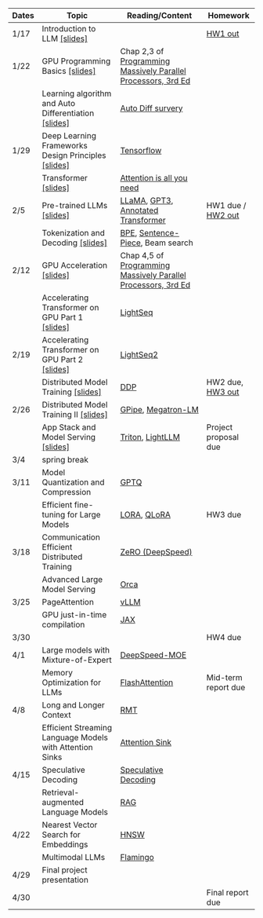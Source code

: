 | Dates | Topic                                                                                      | Reading/Content                                                                                                                                                   | Homework                                                               |
| ----- | ------------------------------------------------------------------------------------------ | ----------------------------------------------------------------------------------------------------------------------------------------------------------------- | ---------------------------------------------------------------------- |
| 1/17  | Introduction to LLM [[slides]](/slides/llmsys-01-intro.pdf)                                |                                                                                                                                                                   | [HW1 out](/assignments/11868_LLM_Systems_Assignment_1.pdf)             |
| 1/22  | GPU Programming Basics [[slides]](/slides/llmsys-02-hw-comp.pdf)                           | Chap 2,3 of [Programming Massively Parallel Processors, 3rd Ed](https://cmu.primo.exlibrisgroup.com/permalink/01CMU_INST/6lpsnm/alma991019904889504436)           |                                                                        |
|       | Learning algorithm and Auto Differentiation  [[slides]](/slides/llmsys-03-autodiff.pdf)    | [Auto Diff survery](https://arxiv.org/abs/1502.05767)                                                                                                             |                                                                        |
| 1/29  | Deep Learning Frameworks Design Principles  [[slides]](/slides/llmsys-04-dl-framework.pdf) | [Tensorflow](https://www.usenix.org/system/files/conference/osdi16/osdi16-abadi.pdf)                                                                              |                                                                        |
|       | Transformer [[slides]](/slides/llmsys-05-transformer.pdf)                                  | [Attention is all you need](https://arxiv.org/abs/1706.03762)                                                                                                     |                                                                        |
| 2/5   | Pre-trained LLMs [[slides]](/slides/llmsys-06-llms.pdf)                                    | [LLaMA](https://arxiv.org/abs/2302.13971), [GPT3](https://arxiv.org/abs/2005.14165), [Annotated Transformer](https://nlp.seas.harvard.edu/annotated-transformer/) | HW1 due / [HW2 out](/assignments/11868_LLM_Systems___Assignment_2.pdf) |
|       | Tokenization and Decoding [[slides]](/slides/llmsys-07-decoding.pdf)                       | [BPE](https://aclanthology.org/P16-1162/), [Sentence-Piece](https://aclanthology.org/D18-2012/), Beam search                                                      |                                                                        |
| 2/12  | GPU Acceleration [[slides]](/slides/llmsys-08-gpu-acceleration.pdf)                        | Chap 4,5 of [Programming Massively Parallel Processors, 3rd Ed](https://cmu.primo.exlibrisgroup.com/permalink/01CMU_INST/6lpsnm/alma991019904889504436)           |                                                                        |
|       | Accelerating Transformer on GPU Part 1 [[slides]](/slides/llmsys-09-transformer-acc.pdf)   | [LightSeq](https://arxiv.org/abs/2010.13887)                                                                                                                      |                                                                        |
| 2/19  | Accelerating Transformer on GPU Part 2 [[slides]](/slides/llmsys-09-transformer-acc.pdf)   | [LightSeq2](https://arxiv.org/abs/2110.05722)                                                                                                                     |                                                                        |
|       | Distributed Model Training [[slides]](/slides/llmsys-11-distributed-training.pdf)          | [DDP](https://www.vldb.org/pvldb/vol13/p3005-li.pdf)                                                                                                              | HW2 due, [HW3 out](/assignments/11868_Assignment_3.pdf)                |
| 2/26  | Distributed Model Training II [[slides]](/slides/llmsys-12-distributed-training2.pdf)      | [GPipe](https://arxiv.org/abs/1811.06965), [Megatron-LM](https://arxiv.org/abs/2104.04473)                                                                        |                                                                        |
|       | App Stack and Model Serving [[slides]](/slides/llmsys-13-serving.pdf)                                                               | [Triton](https://developer.nvidia.com/triton-inference-server), [LightLLM](https://github.com/ModelTC/lightllm/blob/main/docs/LightLLM.md)                        | Project proposal due                                                   |
| 3/4   | spring break                                                                               |                                                                                                                                                                   |                                                                        |
| 3/11  | Model Quantization and Compression                                                         | [GPTQ](https://arxiv.org/abs/2210.17323)                                                                                                                          |                                                                 |
|       | Efficient fine-tuning for Large Models                                                     | [LORA](https://arxiv.org/abs/2106.09685), [QLoRA](https://arxiv.org/abs/2305.14314)                                                                               |    HW3 due                                                                    |
| 3/18  | Communication Efficient Distributed Training                                               | [ZeRO (DeepSpeed)](https://arxiv.org/pdf/1910.02054.pdf)                                                                                                          |                                                                        |
|       | Advanced Large Model Serving                                                               | [Orca](https://www.usenix.org/conference/osdi22/presentation/yu)                                                                                                  |                                                                        |
| 3/25  | PageAttention                                                                              | [vLLM](https://arxiv.org/abs/2309.06180)                                                                                                                          |                                                                 |
|       | GPU just-in-time compilation                                                               | [JAX](https://mlsys.org/Conferences/doc/2018/146.pdf)                                                                                                             |                                                                        |
|   3/30   |       |        |    HW4 due      |
| 4/1   | Large models with Mixture-of-Expert                                                        | [DeepSpeed-MOE](https://arxiv.org/pdf/2201.05596.pdf)                                                                                                             |                                                     |
|       | Memory Optimization for LLMs                                                               | [FlashAttention](https://arxiv.org/pdf/2205.14135.pdf)                                                                                                            |            Mid-term report due                                                            |
| 4/8   | Long and Longer Context                                                                    | [RMT](https://arxiv.org/pdf/2304.11062.pdf)                                                                                                                       |                                                                 |
|       | Efficient Streaming Language Models with Attention Sinks                                   | [Attention Sink](https://arxiv.org/abs/2309.17453)                                                                                                                |                                                                        |
| 4/15  | Speculative Decoding                                                                       | [Speculative Decoding](https://arxiv.org/abs/2211.17192)                                                                                                          |                                                                        |
|       | Retrieval-augmented Language Models                                                        | [RAG](https://arxiv.org/abs/2005.11401)                                                                                                                           |                                                                        |
| 4/22  | Nearest Vector Search for Embeddings                                                       | [HNSW](https://arxiv.org/abs/1603.09320)                                                                                                                          |                                                                        |
|       | Multimodal LLMs                                                                            | [Flamingo](https://arxiv.org/abs/2204.14198)                                                                                                                      |                                                                        |
| 4/29  | Final project presentation                                                                 |                                                                                                                                                                   |                                                                        |
| 4/30  |                                                                                            |                                                                                                                                                                   | Final report due                                                       |
